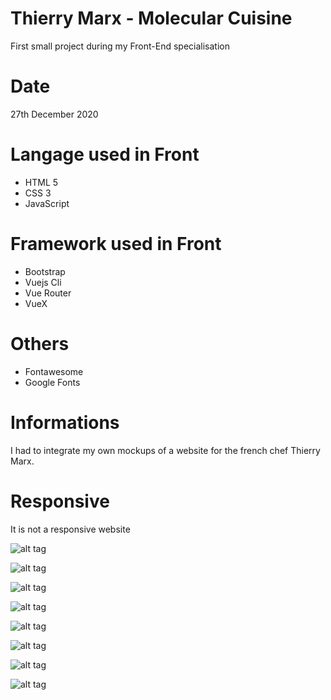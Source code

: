 # Thierry Marx - Molecular Cuisine
First small project during my Front-End specialisation

# Date
27th December 2020

# Langage used in Front
- HTML 5
- CSS 3
- JavaScript

# Framework used in Front
- Bootstrap
- Vuejs Cli
- Vue Router
- VueX

# Others
- Fontawesome
- Google Fonts

# Informations
I had to integrate my own mockups of a website for the french chef Thierry Marx.

# Responsive
It is not a responsive website


![alt tag](https://user-images.githubusercontent.com/73991398/103199663-99378880-48eb-11eb-8ae8-a2643bc231bd.png)

![alt tag](https://user-images.githubusercontent.com/73991398/103199421-1f9f9a80-48eb-11eb-94c6-3b2d013a4821.png)

![alt tag](https://user-images.githubusercontent.com/73991398/103199682-a18fc380-48eb-11eb-81b5-ef75697c25e4.png)

![alt tag](https://user-images.githubusercontent.com/73991398/103199442-2af2c600-48eb-11eb-9020-08fbf83c4653.png)

![alt tag](https://user-images.githubusercontent.com/73991398/103199713-b3716680-48eb-11eb-959f-97e93e91b4c2.png)

![alt tag](https://user-images.githubusercontent.com/73991398/103199724-b8ceb100-48eb-11eb-8a79-acd4cb731e78.png)

![alt tag](https://user-images.githubusercontent.com/73991398/103199730-bbc9a180-48eb-11eb-98be-66c355b478be.png)

![alt tag](https://user-images.githubusercontent.com/73991398/103199706-abb1c200-48eb-11eb-8b0a-a0a7279230b6.png)
